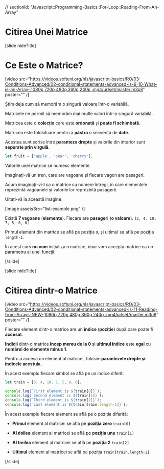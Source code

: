 // sectionId: "Javascript::Programming-Basics::For-Loop::Reading-From-An-Array"

# Citirea Unei Matrice

[slide hideTitle]

# Ce Este o Matrice? 

[video src="https://videos.softuni.org/hls/javascript-basics/RO/03-Conditions-Advanced/02-conditional-statements-advanced-js-9-10-What-is-an-Array-,1080p,720p,480p,360p,240p,.mp4/urlset/master.m3u8" poster="" /]


Știm deja cum să memorăm o singură valoare într-o variabilă. 

Matricele ne permit să memorăm mai multe valori într-o singură variabilă. 

Matricea este o **colecție** care este **ordonată** și **poate fi schimbată**.

Matricea este folositoare pentru a **păstra** o secvență de **date**.

Acestea sunt scrise între **paranteze drepte** și valorile din interior sunt **separate prin virgulă**.

```js
let fruit = ['apple', 'pear', 'cherry'];
```

Valorile unei matrice se numesc elemente. 

Imaginați-vă un tren, care are vagoane și fiecare vagon are pasageri. 

Acum imaginați-vi-l ca o matrice cu numere întregi, în care elementele reprezintă vagoanele și valorile lor reprezintă pasagerii.

Uitați-vă la această imagine:

[image assetsSrc="list-example.png" /]

Există **7 vagoane** (**elemente**). Fiecare are **pasageri** (**o valoare**). `[3, 4, 10, 7, 5, 0, 6]`

Primul element din matrice se află pe poziția `0`, și ultimul se află pe poziția `length-1`. 

În acest curs **nu vom** inițializa o matrice, doar vom accepta matrice ca un parametru al unei funcții.

[/slide]

[slide hideTitle]

# Citirea dintr-o Matrice

[video src="https://videos.softuni.org/hls/javascript-basics/RO/03-Conditions-Advanced/02-conditional-statements-advanced-js-11-Reading-from-Arrays-NEW-,1080p,720p,480p,360p,240p,.mp4/urlset/master.m3u8" poster="" /]

Fiecare element dintr-o matrice are un **indice** (**poziție**) după care poate fi **accesat**.

**Indicii** dintr-o matrice **încep mereu de la 0** și **ultimul indice** este **egal** cu **numărul de elemente minus 1**.

Pentru a accesa un element al matricei, folosim **parantezele drepte și indicele acestuia.**

În acest exemplu fiecare simbol se află pe un indice diferit: 

```js live
let train = [3, 4, 10, 7, 5, 0, 6];

console.log(`First element is ${train[0]}`);
console.log(`Second element is ${train[1]}`);
console.log(`Third element is ${train[2]}`);
console.log(`Last element is ${train[train.length-1]}`);
```

În acest exemplu fiecare element se află pe o poziție diferită:

- **Primul** element al matricei se afla pe **poziția zero** `train[0]`

- **Al doilea** element al matricei  se află pe **poziția unu** `train[1]`

- **Al treilea** element al matricei se află pe **poziția 2** `train[2]`

- **Ultimul** element al matricei se află pe poziția `train[train.length-1]`

[/slide]
